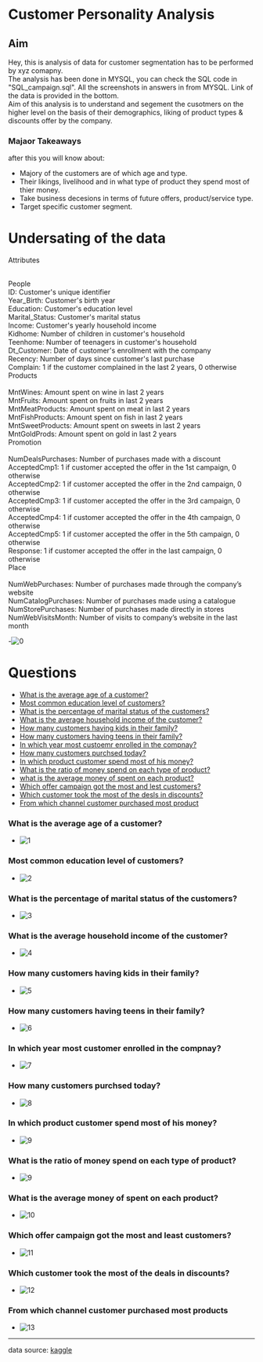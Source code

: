 # Customer Personality Analysis
## Aim
Hey, this is analysis of data for customer segmentation has to be performed by xyz comapny.
<br>
The analysis has been done in MYSQL, you can check the SQL code in "SQL_campaign.sql". All the screenshots in answers in from MYSQL. Link of the data is provided in the bottom.
<br>
Aim of this analysis is to understand and segement the cusotmers on the higher level on the basis of their demographics, liking of product types & discounts offer by the company.

### Majaor Takeaways
after this you will know about:
- Majory of the customers are of which age and type.
- Their likings, livelihood and in what type of product they spend most of thier money.
- Take business decesions in terms of future offers, product/service type.
- Target specific customer segment.

# Undersating of the data
Attributes
<br>

<br>
People
<br>
ID: Customer's unique identifier
<br>
Year_Birth: Customer's birth year
<br>
Education: Customer's education level
<br>
Marital_Status: Customer's marital status
<br>
Income: Customer's yearly household income
<br>
Kidhome: Number of children in customer's household
<br>
Teenhome: Number of teenagers in customer's household
<br>
Dt_Customer: Date of customer's enrollment with the company
<br>
Recency: Number of days since customer's last purchase
<br>
Complain: 1 if the customer complained in the last 2 years, 0 otherwise
<br>
Products
<br>

<br>
MntWines: Amount spent on wine in last 2 years
<br>
MntFruits: Amount spent on fruits in last 2 years
<br>
MntMeatProducts: Amount spent on meat in last 2 years
<br>
MntFishProducts: Amount spent on fish in last 2 years
<br>
MntSweetProducts: Amount spent on sweets in last 2 years
<br>
MntGoldProds: Amount spent on gold in last 2 years
<br>
Promotion
<br>

<br>
NumDealsPurchases: Number of purchases made with a discount
<br>
AcceptedCmp1: 1 if customer accepted the offer in the 1st campaign, 0 otherwise
<br>
AcceptedCmp2: 1 if customer accepted the offer in the 2nd campaign, 0 otherwise
<br>
AcceptedCmp3: 1 if customer accepted the offer in the 3rd campaign, 0 otherwise
<br>
AcceptedCmp4: 1 if customer accepted the offer in the 4th campaign, 0 otherwise
<br>
AcceptedCmp5: 1 if customer accepted the offer in the 5th campaign, 0 otherwise
<br>
Response: 1 if customer accepted the offer in the last campaign, 0 otherwise
<br>
Place
<br>

<br>
NumWebPurchases: Number of purchases made through the company’s website
<br>
NumCatalogPurchases: Number of purchases made using a catalogue
<br>
NumStorePurchases: Number of purchases made directly in stores
<br>
NumWebVisitsMonth: Number of visits to company’s website in the last month

-![0](https://user-images.githubusercontent.com/90683408/154476527-9be72329-7a3a-489b-b1f3-f00d98d3f00b.png)


# Questions
- [What is the average age of a customer?](#one)
- [Most common education level of customers?](#two)
- [What is the percentage of marital status of the customers?](#three)
- [What is the average household income of the customer?](#four)
- [How many customers having kids in their family?](#five)
- [How many customers having teens in their family?](#six)
- [In which year most custoemr enrolled in the compnay?](#seven)
- [How many customers purchsed today?](#eight)
- [In which product customer spend most of his money?](#nine)
- [What is the ratio of money spend on each type of product?](#ten)
- [what is the average money of spent on each product?](#eleven)
- [Which offer campaign got the most and lest customers?](#twelve)
- [Which customer took the most of the desls in discounts?](#fourteen)
- [From which channel customer purchased most product](#fifteen)

### What is the average age of a customer? <a id='one'></a>
- ![1](https://user-images.githubusercontent.com/90683408/154476490-eb829ed1-9dc9-46b0-a2f9-824e7c683db1.png)

### <a id='two'>Most common education level of customers?</a>
- ![2](https://user-images.githubusercontent.com/90683408/154477146-67f30787-bd28-4483-be20-b99183739ccd.png)

### <a id='three'> What is the percentage of marital status of the customers?</a>
- ![3](https://user-images.githubusercontent.com/90683408/154478750-a1c02213-07e0-4d3d-bfe1-e71a8782d1df.png)

### <a id='four'> What is the average household income of the customer?</a>
- ![4](https://user-images.githubusercontent.com/90683408/154483109-48b5917b-12fd-41c8-beab-d6399a21e84c.png)

### <a id='five'> How many customers having kids in their family?</a>
- ![5](https://user-images.githubusercontent.com/90683408/154483151-636af7ee-39bc-45f8-ad7b-52335b399bdd.png)

### <a id='six'> How many customers having teens in their family?</a>
- ![6](https://user-images.githubusercontent.com/90683408/154483188-049a3da9-3579-4862-b9e6-22dd3f25cbf4.png)

### <a id='seven'> In which year most customer enrolled in the compnay?</a>
- ![7](https://user-images.githubusercontent.com/90683408/154483270-56ce3808-247c-473e-a56a-00a6e5c2cbf9.png)

### <a id='eight'> How many customers purchsed today?</a>
- ![8](https://user-images.githubusercontent.com/90683408/154483296-3676bc26-ad5f-48d6-b64a-b1288ea3fd87.png)

### <a id='nine'> In which product customer spend most of his money?</a>
- ![9](https://user-images.githubusercontent.com/90683408/154483320-33ab8287-8f88-46f6-bbe1-8e57351939aa.png)

### <a id='ten'> What is the ratio of money spend on each type of product?</a>
- ![9](https://user-images.githubusercontent.com/90683408/154483482-0704fc0c-076f-4f8c-a0cf-dfc836940f09.png)

### <a id='eleven'> What is the average money of spent on each product?</a>
- ![10](https://user-images.githubusercontent.com/90683408/154483533-09aa6b33-3f32-4869-a200-a97863704388.png)

### <a id='twelve'> Which offer campaign got the most and least customers?</a>
- ![11](https://user-images.githubusercontent.com/90683408/154483568-4ded6a86-1037-4b7f-9012-b1b281777e3a.png)

### <a id='fourteen'> Which customer took the most of the deals in discounts?</a>
- ![12](https://user-images.githubusercontent.com/90683408/154483624-926a6a4b-841a-4561-9413-a293f784caeb.png)

### <a id='fifteen'> From which channel customer purchased most products </a> 
- ![13](https://user-images.githubusercontent.com/90683408/154489366-3545d901-78e0-4560-8505-07527927c7cd.png)


---
data source: [kaggle](https://www.kaggle.com/imakash3011/customer-personality-analysis)
